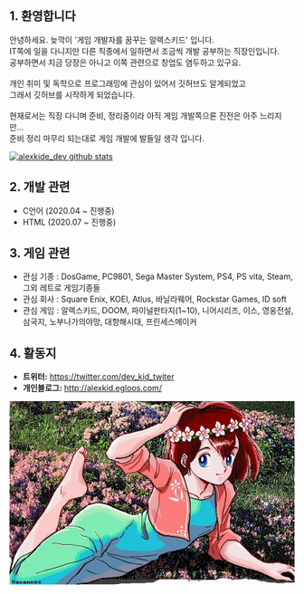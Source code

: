 ## 1. 환영합니다

안녕하세요. 늦깍이 '게임 개발자를 꿈꾸는 알렉스키드' 입니다.<br>
IT쪽에 일을 다니지만 다른 직종에서 일하면서 조금씩 개발 공부하는 직장인입니다.<br>
공부하면서 지금 당장은 아니고 이쪽 관련으로 창업도 염두하고 있구요.<br>
<br>
개인 취미 및 독학으로 프로그래밍에 관심이 있어서 깃허브도 알게되었고<br>
그래서 깃허브를 시작하게 되었습니다.<br>
<br>
현재로서는 직장 다니며 준비, 정리중이라 아직 게임 개발쪽으론 진전은 아주 느리지만... <br> 
준비 정리 마무리 되는대로 게임 개발에 발들일 생각 입니다.<br>

[![alexkide_dev github stats](https://github-readme-stats.vercel.app/api?username=alexkiddev)](https://github.com/anuraghazra/github-readme-stats)


## 2. 개발 관련
* C언어 (2020.04 ~ 진행중)
* HTML  (2020.07 ~ 진행중)


## 3. 게임 관련 
* 관심 기종 : DosGame, PC9801, Sega Master System, PS4, PS vita, Steam, 그외 레트로 게임기종들
* 관심 회사 : Square Enix, KOEI, Atlus, 바닐라웨어, Rockstar Games, ID soft
* 관심 게임 : 알렉스키드, DOOM, 파이널판타지(1~10), 니어시리즈, 이스, 영웅전설,
              삼국지, 노부나가의야망, 대항해시대, 프린세스메이커


## 4. 활동지
* **트위터:** <https://twitter.com/dev_kid_twiter>
* **개인블로그:** <http://alexkid.egloos.com/>


![대문](https://github.com/alexkiddev/alexkiddev/blob/master/mainpic.jpg)
